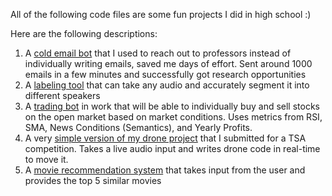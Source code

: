 All of the following code files are some fun projects I did in high school :)

Here are the following descriptions:

1. A [cold email bot](https://github.com/Prithul-the-creator/EmailBot/blob/main/send_emails.py) that I used to reach out to professors instead of individually writing emails, saved me days of effort. Sent around 1000 emails in a few minutes and successfully got research opportunities
2. A [labeling tool](https://github.com/Prithul-the-creator/EmailBot/blob/main/whisper.py) that can take any audio and accurately segment it into different speakers
3. A [trading bot](https://github.com/Prithul-the-creator/EmailBot/blob/main/trading_bot.py) in work that will be able to individually buy and sell stocks on the open market based on market conditions. Uses metrics from RSI, SMA, News Conditions (Semantics), and Yearly Profits.
4. A very [simple version of my drone project](https://github.com/Prithul-the-creator/EmailBot/blob/main/drone_code.py) that I submitted for a TSA competition. Takes a live audio input and writes drone code in real-time to move it.
5. A [movie recommendation system](https://github.com/Prithul-the-creator/EmailBot/blob/main/movie.py) that takes input from the user and provides the top 5 similar movies
